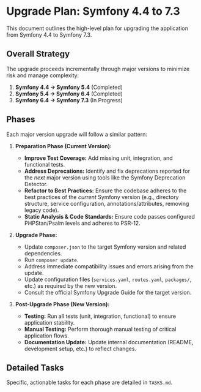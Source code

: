 # Upgrade Plan: Symfony 4.4 to 7.3

This document outlines the high-level plan for upgrading the application from Symfony 4.4 to Symfony 7.3.

## Overall Strategy

The upgrade proceeds incrementally through major versions to minimize risk and manage complexity:

1.  **Symfony 4.4 -> Symfony 5.4** (Completed)
2.  **Symfony 5.4 -> Symfony 6.4** (Completed)
3.  **Symfony 6.4 -> Symfony 7.3** (In Progress)

## Phases

Each major version upgrade will follow a similar pattern:

1.  **Preparation Phase (Current Version):**
    *   **Improve Test Coverage:** Add missing unit, integration, and functional tests.
    *   **Address Deprecations:** Identify and fix deprecations reported for the *next* major version using tools like the Symfony Deprecation Detector.
    *   **Refactor to Best Practices:** Ensure the codebase adheres to the best practices of the *current* Symfony version (e.g., directory structure, service configuration, annotations/attributes, removing legacy code).
    *   **Static Analysis & Code Standards:** Ensure code passes configured PHPStan/Psalm levels and adheres to PSR-12.

2.  **Upgrade Phase:**
    *   Update `composer.json` to the target Symfony version and related dependencies.
    *   Run `composer update`.
    *   Address immediate compatibility issues and errors arising from the update.
    *   Update configuration files (`services.yaml`, `routes.yaml`, `packages/`, etc.) as required by the new version.
    *   Consult the official Symfony Upgrade Guide for the target version.

3.  **Post-Upgrade Phase (New Version):**
    *   **Testing:** Run all tests (unit, integration, functional) to ensure application stability.
    *   **Manual Testing:** Perform thorough manual testing of critical application flows.
    *   **Documentation Update:** Update internal documentation (README, development setup, etc.) to reflect changes.

## Detailed Tasks

Specific, actionable tasks for each phase are detailed in `TASKS.md`.
